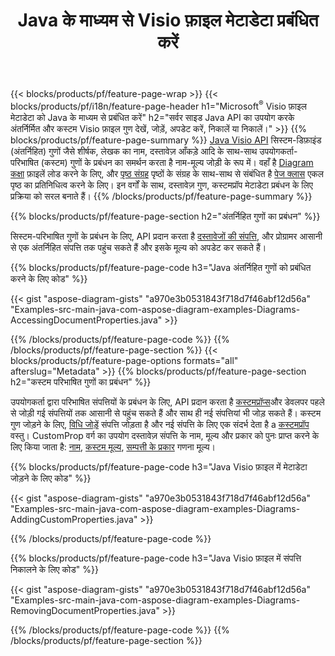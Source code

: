 ﻿---
title: Java के माध्यम से Visio फ़ाइल मेटाडेटा प्रबंधित करें
url: /hi/java/metadata/
description: Java कोड की कुछ पंक्तियों के साथ Visio फ़ाइलें मेटाडेटा देखें, जोड़ें, संपादित करें, निकालें या निकालें
---
{{< blocks/products/pf/feature-page-wrap >}}
{{< blocks/products/pf/i18n/feature-page-header h1="Microsoft<sup>&reg;</sup> Visio फ़ाइल मेटाडेटा को Java के माध्यम से प्रबंधित करें" h2="सर्वर साइड Java API का उपयोग करके अंतर्निर्मित और कस्टम Visio फ़ाइल गुण देखें, जोड़ें, अपडेट करें, निकालें या निकालें।" >}}
{{% blocks/products/pf/feature-page-summary %}}
[Java Visio API](/diagram/java/) सिस्टम-डिफ़ाइंड (अंतर्निहित) गुणों जैसे शीर्षक, लेखक का नाम, दस्तावेज़ आँकड़े आदि के साथ-साथ उपयोगकर्ता-परिभाषित (कस्टम) गुणों के प्रबंधन का समर्थन करता है नाम-मूल्य जोड़ी के रूप में। वहाँ है [Diagram कक्षा](https://apireference.aspose.com/diagram/java/com.aspose.diagram/diagram) फ़ाइलें लोड करने के लिए, और [पृष्ठ संग्रह](https://apireference.aspose.com/diagram/java/com.aspose.diagram/pagecollection) पृष्ठों के संग्रह के साथ-साथ से संबंधित है [पेज क्लास](https://apireference.aspose.com/diagram/java/com.aspose.diagram/page) एकल पृष्ठ का प्रतिनिधित्व करने के लिए। इन वर्गों के साथ, दस्तावेज़ गुण, कस्टमप्रॉप मेटाडेटा प्रबंधन के लिए प्रक्रिया को सरल बनाते हैं। 
{{% /blocks/products/pf/feature-page-summary %}}

{{% blocks/products/pf/feature-page-section h2="अंतर्निहित गुणों का प्रबंधन" %}}

सिस्टम-परिभाषित गुणों के प्रबंधन के लिए, API प्रदान करता है [दस्तावेजों की संपत्ति](https://apireference.aspose.com/diagram/java/com.aspose.diagram/documentproperties), और प्रोग्रामर आसानी से एक अंतर्निहित संपत्ति तक पहुंच सकते हैं और इसके मूल्य को अपडेट कर सकते हैं। 

{{% blocks/products/pf/feature-page-code h3="Java अंतर्निहित गुणों को प्रबंधित करने के लिए कोड" %}}

{{< gist "aspose-diagram-gists" "a970e3b0531843f718d7f46abf12d56a" "Examples-src-main-java-com-aspose-diagram-examples-Diagrams-AccessingDocumentProperties.java" >}}

{{% /blocks/products/pf/feature-page-code %}}
{{% /blocks/products/pf/feature-page-section %}}
{{< blocks/products/pf/feature-page-options formats="all" afterslug="Metadata" >}}
{{% blocks/products/pf/feature-page-section h2="कस्टम परिभाषित गुणों का प्रबंधन" %}}

उपयोगकर्ता द्वारा परिभाषित संपत्तियों के प्रबंधन के लिए, API प्रदान करता है [कस्टमप्रॉप्स](https://apireference.aspose.com/diagram/java/com.aspose.diagram/documentproperties#CustomProps)और डेवलपर पहले से जोड़ी गई संपत्तियों तक आसानी से पहुंच सकते हैं और साथ ही नई संपत्तियां भी जोड़ सकते हैं। कस्टम गुण जोड़ने के लिए, [विधि जोड़ें](https://apireference.aspose.com/diagram/java/com.aspose.diagram/custompropcollection#add(com.aspose.diagram.CustomProp)) संपत्ति जोड़ता है और नई संपत्ति के लिए एक संदर्भ देता है a [कस्टमप्रॉप](https://apireference.aspose.com/diagram/java/com.aspose.diagram/customprop) वस्तु। CustomProp वर्ग का उपयोग दस्तावेज़ संपत्ति के नाम, मूल्य और प्रकार को पुनः प्राप्त करने के लिए किया जाता है: [नाम](https://apireference.aspose.com/diagram/java/com.aspose.diagram/customprop#Name), [कस्टम मूल्य](https://apireference.aspose.com/diagram/java/com.aspose.diagram/customprop#CustomValue), [सम्पत्ती के प्रकार](https://apireference.aspose.com/diagram/java/com.aspose.diagram/customprop#PropType) गणना मूल्य। 
 
{{% blocks/products/pf/feature-page-code h3="Java Visio फ़ाइल में मेटाडेटा जोड़ने के लिए कोड" %}}

{{< gist "aspose-diagram-gists" "a970e3b0531843f718d7f46abf12d56a" "Examples-src-main-java-com-aspose-diagram-examples-Diagrams-AddingCustomProperties.java" >}}

{{% /blocks/products/pf/feature-page-code %}}


{{% blocks/products/pf/feature-page-code h3="Java Visio फ़ाइल में संपत्ति निकालने के लिए कोड" %}}

{{< gist "aspose-diagram-gists" "a970e3b0531843f718d7f46abf12d56a" "Examples-src-main-java-com-aspose-diagram-examples-Diagrams-RemovingDocumentProperties.java" >}}

{{% /blocks/products/pf/feature-page-code %}}
{{% /blocks/products/pf/feature-page-section %}}
